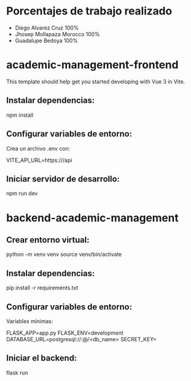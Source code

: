 # Porcentajes de trabajo realizado
- Diego Alvarez Cruz 100%
- Jhosep Mollapaza Morocco 100%
- Guadalupe Bedoya 100%
# academic-management-frontend

This template should help get you started developing with Vue 3 in Vite.

## Instalar dependencias:

npm install

## Configurar variables de entorno:

Crea un archivo .env con:

VITE_API_URL=https://<tu-backend>/api

## Iniciar servidor de desarrollo:

npm run dev


# backend-academic-management

## Crear entorno virtual:

python -m venv venv
source venv/bin/activate
## Instalar dependencias:

pip install -r requirements.txt
## Configurar variables de entorno:

Variables mínimas:

FLASK_APP=app.py
FLASK_ENV=development
DATABASE_URL=postgresql://<user>:<password>@<host>/<db_name>
SECRET_KEY=<una-clave-secreta>
## Iniciar el backend:

flask run




